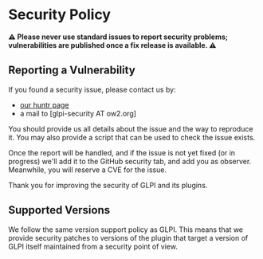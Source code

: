# Security Policy

**⚠️ Please never use standard issues to report security problems; vulnerabilities are published once a fix release is available. ⚠️**

## Reporting a Vulnerability

If you found a security issue, please contact us by:

- [our huntr page](https://huntr.dev/repos/pluginsGLPI/advancedplanning/)
- a mail to \[glpi-security AT ow2.org\]

You should provide us all details about the issue and the way to reproduce it.
You may also provide a script that can be used to check the issue exists.

Once the report will be handled, and if the issue is not yet fixed (or in progress)
we'll add it to the GitHub security tab, and add you as observer. Meanwhile,
you will reserve a CVE for the issue.

Thank you for improving the security of GLPI and its plugins.

## Supported Versions

We follow the same version support policy as GLPI.
This means that we provide security patches to versions of the plugin that target a version of GLPI itself maintained from a security point of view. 
